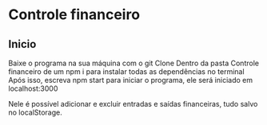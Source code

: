 # Controle financeiro

## Inicio

Baixe o programa na sua máquina com o git Clone
Dentro da pasta Controle financeiro de um npm i para instalar todas as dependências no terminal
Após isso, escreva npm start para iniciar o programa, ele será iniciado em localhost:3000

Nele é possível adicionar e excluir entradas e saídas financeiras, tudo salvo no localStorage.
